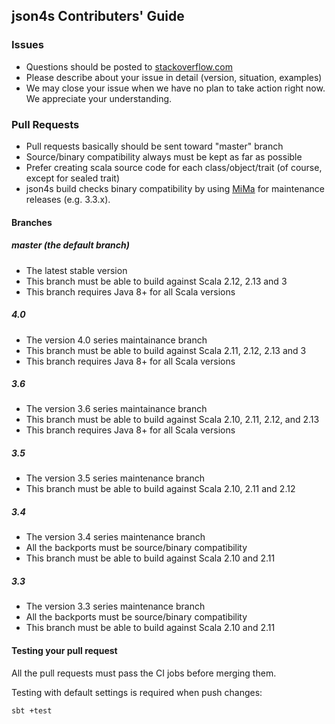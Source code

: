 ## json4s Contributers' Guide

### Issues

- Questions should be posted to [stackoverflow.com](https://stackoverflow.com/questions/tagged/json4s)
- Please describe about your issue in detail (version, situation, examples)
- We may close your issue when we have no plan to take action right now. We appreciate your understanding.

### Pull Requests

- Pull requests basically should be sent toward "master" branch
- Source/binary compatibility always must be kept as far as possible
- Prefer creating scala source code for each class/object/trait (of course, except for sealed trait)
- json4s build checks binary compatibility by using [MiMa](https://github.com/typesafehub/migration-manager/wiki/Sbt-plugin) for maintenance releases (e.g. 3.3.x).

#### Branches

##### master (the default branch)

- The latest stable version
- This branch must be able to build against Scala 2.12, 2.13 and 3
- This branch requires Java 8+ for all Scala versions

##### 4.0

- The version 4.0 series maintainance branch
- This branch must be able to build against Scala 2.11, 2.12, 2.13 and 3
- This branch requires Java 8+ for all Scala versions

##### 3.6

- The version 3.6 series maintainance branch
- This branch must be able to build against Scala 2.10, 2.11, 2.12, and 2.13
- This branch requires Java 8+ for all Scala versions

##### 3.5

- The version 3.5 series maintenance branch
- This branch must be able to build against Scala 2.10, 2.11 and 2.12

##### 3.4

- The version 3.4 series maintenance branch
- All the backports must be source/binary compatibility
- This branch must be able to build against Scala 2.10 and 2.11

##### 3.3

- The version 3.3 series maintenance branch
- All the backports must be source/binary compatibility
- This branch must be able to build against Scala 2.10 and 2.11

#### Testing your pull request

All the pull requests must pass the CI jobs before merging them.

Testing with default settings is required when push changes:

```sh
sbt +test
```
